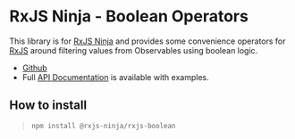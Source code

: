 # RxJS Ninja - Boolean Operators

This library is for [RxJS Ninja](https://github.com/tanepiper/rxjs-ninja) and provides some convenience
operators for [RxJS](https://rxjs-dev.firebaseapp.com/) around filtering values from Observables using boolean logic.

- [Github](https://github.com/tanepiper/rxjs-ninja)
- Full [API Documentation](https://rxjs.ninja) is available with examples.

## How to install

> `npm install @rxjs-ninja/rxjs-boolean`
